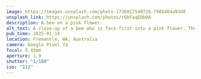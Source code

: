 ```yaml
---
image: https://images.unsplash.com/photo-1736817540728-798b484a93d8
unsplash_link: https://unsplash.com/photos/rQbFaqEOb0A
description: A bee on a pink flower.
alt_text: A close-up of a bee who is face-first into a pink flower. The flower is attached to a succulent with deep green leaves.
pub_time: 2025-01-14
location: Fremantle, WA, Australia
camera: Google Pixel 7a
focal: 5.43mm
aperture: 1.9
shutter: "1/100"
iso: "112"
---
```

